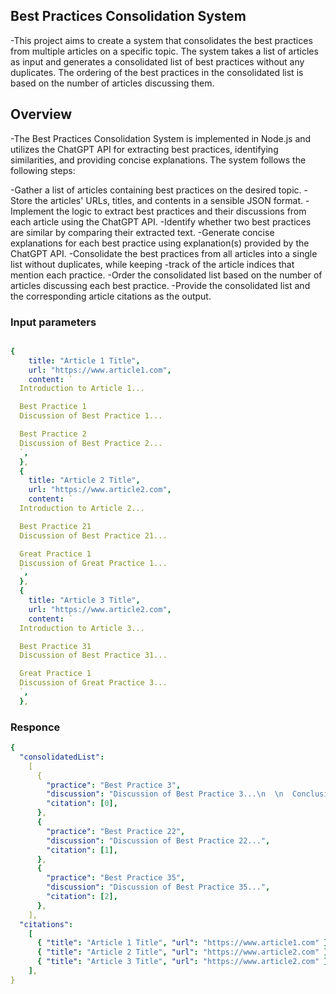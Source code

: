 ## Best Practices Consolidation System

-This project aims to create a system that consolidates the best practices from multiple articles on a specific topic. The system takes a list of articles as input and generates a consolidated list of best practices without any duplicates. The ordering of the best practices in the consolidated list is based on the number of articles discussing them.

## Overview

-The Best Practices Consolidation System is implemented in Node.js and utilizes the ChatGPT API for extracting best practices, identifying similarities, and providing concise explanations. The system follows the following steps:

-Gather a list of articles containing best practices on the desired topic.
-Store the articles' URLs, titles, and contents in a sensible JSON format.
-Implement the logic to extract best practices and their discussions from each article using the ChatGPT API.
-Identify whether two best practices are similar by comparing their extracted text.
-Generate concise explanations for each best practice using explanation(s) provided by the ChatGPT API.
-Consolidate the best practices from all articles into a single list without duplicates, while keeping -track of the article indices that mention each practice.
-Order the consolidated list based on the number of articles discussing each best practice.
-Provide the consolidated list and the corresponding article citations as the output.

### Input parameters

```yaml

{
    title: "Article 1 Title",
    url: "https://www.article1.com",
    content: `
  Introduction to Article 1...

  Best Practice 1
  Discussion of Best Practice 1...

  Best Practice 2
  Discussion of Best Practice 2...
  `,
  },
  {
    title: "Article 2 Title",
    url: "https://www.article2.com",
    content: `
  Introduction to Article 2...

  Best Practice 21
  Discussion of Best Practice 21...

  Great Practice 1
  Discussion of Great Practice 1...
  `,
  },
  {
    title: "Article 3 Title",
    url: "https://www.article2.com",
    content: `
  Introduction to Article 3...

  Best Practice 31
  Discussion of Best Practice 31...

  Great Practice 1
  Discussion of Great Practice 3...
  `,
  },

```

### Responce

```yaml
{
  "consolidatedList":
    [
      {
        "practice": "Best Practice 3",
        "discussion": "Discussion of Best Practice 3...\n  \n  Conclusion to Article 1...",
        "citation": [0],
      },
      {
        "practice": "Best Practice 22",
        "discussion": "Discussion of Best Practice 22...",
        "citation": [1],
      },
      {
        "practice": "Best Practice 35",
        "discussion": "Discussion of Best Practice 35...",
        "citation": [2],
      },
    ],
  "citations":
    [
      { "title": "Article 1 Title", "url": "https://www.article1.com" },
      { "title": "Article 2 Title", "url": "https://www.article2.com" },
      { "title": "Article 3 Title", "url": "https://www.article2.com" },
    ],
}
```
